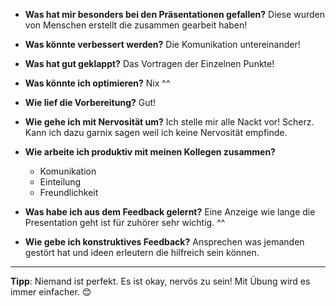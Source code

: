- **Was hat mir besonders bei den Präsentationen gefallen?**
  Diese wurden von Menschen erstellt die zusammen gearbeit haben!
  
- **Was könnte verbessert werden?**
  Die Komunikation untereinander!
  
- **Was hat gut geklappt?**
  Das Vortragen der Einzelnen Punkte!
  
- **Was könnte ich optimieren?**
  Nix ^^
  
- **Wie lief die Vorbereitung?**
  Gut!
  
- **Wie gehe ich mit Nervosität um?**
  Ich stelle mir alle Nackt vor! Scherz. Kann ich dazu garnix sagen weil ich keine Nervosität empfinde.
  
- **Wie arbeite ich produktiv mit meinen Kollegen zusammen?**
  - Komunikation
  - Einteilung
  - Freundlichkeit
  
- **Was habe ich aus dem Feedback gelernt?**
  Eine Anzeige wie lange die Presentation geht ist für zuhörer sehr wichtig. ^^
  
- **Wie gebe ich konstruktives Feedback?**
  Ansprechen was jemanden gestört hat und ideen erleutern die hilfreich sein können.

---

**Tipp**: Niemand ist perfekt. Es ist okay, nervös zu sein! Mit Übung wird es immer einfacher. 😊